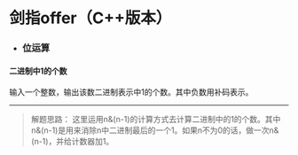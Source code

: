 # 剑指offer（C++版本）

- ### 位运算

#### 二进制中1的个数

输入一个整数，输出该数二进制表示中1的个数。其中负数用补码表示。

---
> 解题思路：
这里运用n&(n-1)的计算方式去计算二进制中的1的个数。其中n&(n-1)是用来消除n中二进制最后的一个1。如果n不为0的话，做一次n&(n-1)，并给计数器加1。

